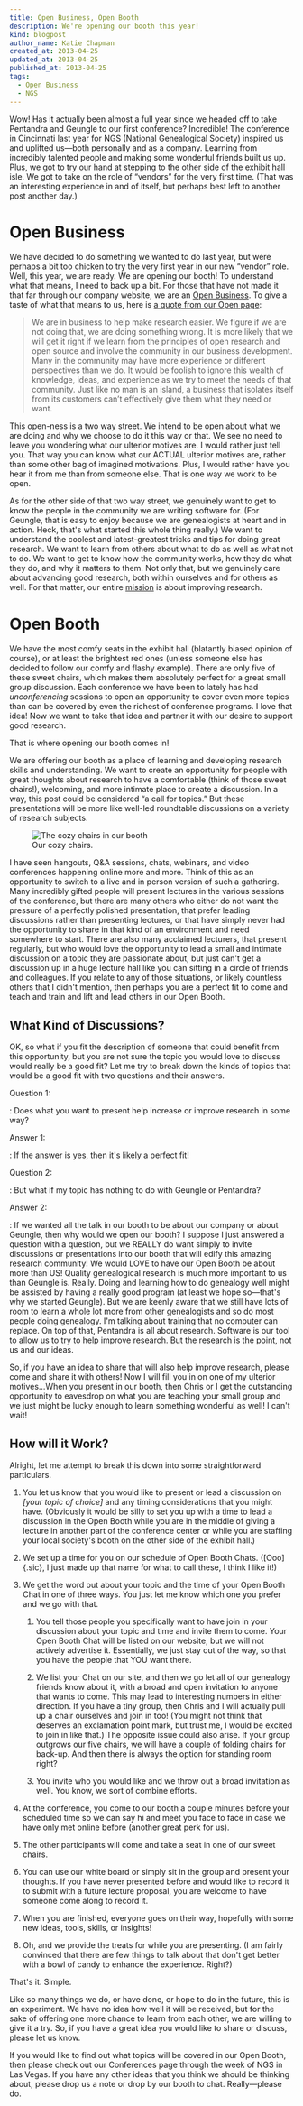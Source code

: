 ```yaml
---
title: Open Business, Open Booth
description: We're opening our booth this year!
kind: blogpost
author_name: Katie Chapman
created_at: 2013-04-25
updated_at: 2013-04-25
published_at: 2013-04-25
tags:
  - Open Business
  - NGS
---
```


Wow! Has it actually been almost a full year since we headed off to take
Pentandra and Geungle to our first conference? Incredible! The conference in
Cincinnati last year for NGS (National Genealogical Society) inspired us and
uplifted us—both personally and as a company. Learning from incredibly
talented people and making some wonderful friends built us up. Plus, we got to
try our hand at stepping to the other side of the exhibit hall isle. We got to
take on the role of “vendors” for the very first time. (That was an interesting
experience in and of itself, but perhaps best left to another post another
day.)

<!--MORE-->

# Open Business

We have decided to do something we wanted to do last year, but were perhaps a
bit too chicken to try the very first year in our new “vendor” role. Well, this
year, we are ready. We are opening our booth! To understand what that means, I
need to back up a bit. For those that have not made it that far through our
company website, we are an [Open Business](/open/business). To give a taste of
what that means to us, here is [a quote from our Open page](/open/#p[WaiJln],h[WaiJln,1,2,3,4,5]):

<div class="bq grab">

> We are in business to help make research easier. We figure if we are not
> doing that, we are doing something wrong. It is more likely that we will get
> it right if we learn from the principles of open research and open source and
> involve the community in our business development. Many in the community may
> have more experience or different perspectives than we do. It would be
> foolish to ignore this wealth of knowledge, ideas, and experience as we try
> to meet the needs of that community. Just like no man is an island, a
> business that isolates itself from its customers can’t effectively give them
> what they need or want.

</div>

This open-ness is a two way street. We intend to be open about what we are
doing and why we choose to do it this way or that. We see no need to leave you
wondering what our ulterior motives are. I would rather just tell you. That way
you can know what our ACTUAL ulterior motives are, rather than some other bag
of imagined motivations. Plus, I would rather have you hear it from me than
from someone else. That is one way we work to be open.

As for the other side of that two way street, we genuinely want to get to know
the people in the community we are writing software for. (For Geungle, that is
easy to enjoy because we are genealogists at heart and in action. Heck, that's
what started this whole thing really.) We want to understand the coolest and
latest-greatest tricks and tips for doing great research. We want to learn from
others about what to do as well as what not to do. We want to get to know how
the community works, how they do what they do, and why it matters to them. Not
only that, but we genuinely care about advancing good research, both within
ourselves and for others as well. For that matter, our entire
[mission] is about improving research.

# Open Booth

We have the most comfy seats in the exhibit hall (blatantly biased opinion of
course), or at least the brightest red ones (unless someone else has decided
to follow our comfy and flashy example). There are only five of these sweet
chairs, which makes them absolutely perfect for a great small group discussion.
Each conference we have been to lately has had _unconferencing_ sessions to
open an opportunity to cover even more topics than can be covered by even the
richest of conference programs. I love that idea! Now we want to take that idea
and partner it with our desire to support good research.

That is where opening our booth comes in!

We are offering our booth as a place of learning and developing research skills
and understanding. We want to create an opportunity for people with great
thoughts about research to have a comfortable (think of those sweet chairs!),
welcoming, and more intimate place to create a discussion. In a way, this post
could be considered “a call for topics.” But these presentations will be more
like well-led roundtable discussions on a variety of research subjects.

<figure class="img">
  <img class="static" alt="The cozy chairs in our booth" src="booth_chairs.jpg" />
  <figcaption>Our cozy chairs.</figcaption>
</figure>

I have seen hangouts, Q&A sessions, chats, webinars, and video conferences
happening online more and more. Think of this as an opportunity to switch to a
live and in person version of such a gathering. Many incredibly gifted people
will present lectures in the various sessions of the conference, but there are
many others who either do not want the pressure of a perfectly polished
presentation, that prefer leading discussions rather than presenting lectures,
or that have simply never had the opportunity to share in that kind of an
environment and need somewhere to start. There are also many acclaimed
lecturers, that present regularly, but who would love the opportunity to lead a
small and intimate discussion on a topic they are passionate about, but just
can't get a discussion up in a huge lecture hall like you can sitting in a
circle of friends and colleagues. If you relate to any of those situations, or
likely countless others that I didn't mention, then perhaps you are a perfect
fit to come and teach and train and lift and lead others in our Open Booth.

## What Kind of Discussions?


OK, so what if you fit the description of someone that could benefit from this
opportunity, but you are not sure the topic you would love to discuss would
really be a good fit? Let me try to break down the kinds of topics that would
be a good fit with two questions and their answers.

Question 1:

: Does what you want to present help increase or improve research in some way?

Answer 1:

: If the answer is yes, then it's likely a perfect fit!

Question 2:

: But what if my topic has nothing to do with Geungle or Pentandra?

Answer 2:

: If we wanted all the talk in our booth to be about our company or about
Geungle, then why would we open our booth? I suppose I just answered a question
with a question, but we REALLY do want simply to invite discussions or
presentations into our booth that will edify this amazing research community!
We would LOVE to have our Open Booth be about more than US! Quality
genealogical research is much more important to us than Geungle is. Really.
Doing and learning how to do genealogy well might be assisted by having a
really good program (at least we hope so—that's why we started Geungle). But
we are keenly aware that we still have lots of room to learn a whole lot more
from other genealogists and so do most people doing genealogy. I'm talking
about training that no computer can replace. On top of that, Pentandra is all
about research. Software is our tool to allow us to try to help improve
research. But the research is the point, not us and our ideas.

So, if you have an idea to share that will also help improve research, please
come and share it with others! Now I will fill you in on one of my ulterior
motives...When you present in our booth, then Chris or I get the outstanding
opportunity to eavesdrop on what you are teaching your small group and we just
might be lucky enough to learn something wonderful as well! I can't wait!

## How will it Work?

Alright, let me attempt to break this down into some straightforward
particulars.

1. You let us know that you would like to present or lead a discussion on
   _\[your topic of choice\]_ and any timing considerations that you might
   have. (Obviously it would be silly to set you up with a time to lead a
   discussion in the Open Booth while you are in the middle of giving a lecture
   in another part of the conference center or while you are staffing your
   local society's booth on the other side of the exhibit hall.)

2. We set up a time for you on our schedule of Open Booth Chats. ([Ooo]{.sic},
   I just made up that name for what to call these, I think I like it!)

3. We get the word out about your topic and the time of your Open Booth Chat in
   one of three ways. You just let me know which one you prefer and we go with
   that.

     1. You tell those people you specifically want to have join in your
        discussion about your topic and time and invite them to come. Your Open
        Booth Chat will be listed on our website, but we will not actively
        advertise it. Essentially, we just stay out of the way, so that you
        have the people that YOU want there.

     2. We list your Chat on our site, and then we go let all of our genealogy
        friends know about it, with a broad and open invitation to anyone that
        wants to come. This may lead to interesting numbers in either
        direction. If you have a tiny group, then Chris and I will actually
        pull up a chair ourselves and join in too! (You might not think that
        deserves an exclamation point mark, but trust me, I would be excited to
        join in like that.) The opposite issue could also arise. If your group
        outgrows our five chairs, we will have a couple of folding chairs for
        back-up. And then there is always the option for standing room right?

     3. You invite who you would like and we throw out a broad invitation as
        well. You know, we sort of combine efforts.

4. At the conference, you come to our booth a couple minutes before your
   scheduled time so we can say hi and meet you face to face in case we have
   only met online before (another great perk for us).

5. The other participants will come and take a seat in one of our sweet chairs.

6. You can use our white board or simply sit in the group and present your
   thoughts. If you have never presented before and would like to record it to
   submit with a future lecture proposal, you are welcome to have someone come
   along to record it.

7. When you are finished, everyone goes on their way, hopefully with some new
   ideas, tools, skills, or insights!

8. Oh, and we provide the treats for while you are presenting. (I am fairly
   convinced that there are few things to talk about that don't get better with
   a bowl of candy to enhance the experience. Right?)

That's it. Simple.

Like so many things we do, or have done, or hope to do in the future, this is
an experiment. We have no idea how well it will be received, but for the sake
of offering one more chance to learn from each other, we are willing to give it
a try. So, if you have a great idea you would like to share or discuss, please
let us know.

If you would like to find out what topics will be covered in our Open Booth,
then please check out our Conferences page through the week of NGS in Las
Vegas. If you have any other ideas that you think we should be thinking about,
please drop us a note or drop by our booth to chat. Really—please do.

[mission]: </company/#mission>
